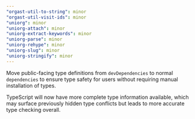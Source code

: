 ```yaml
---
"orgast-util-to-string": minor
"orgast-util-visit-ids": minor
"uniorg": minor
"uniorg-attach": minor
"uniorg-extract-keywords": minor
"uniorg-parse": minor
"uniorg-rehype": minor
"uniorg-slug": minor
"uniorg-stringify": minor
---
```


Move public-facing type definitions from `devDependencies` to normal `dependencies` to ensure type safety for users without requiring manual installation of types.

TypeScript will now have more complete type information available, which may surface previously hidden type conflicts but leads to more accurate type checking overall.
